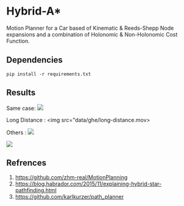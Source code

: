 # Hybrid-A*
Motion Planner for a Car based of Kinematic & Reeds-Shepp Node expansions and a combination of Holonomic & Non-Holonomic Cost Function.

## Dependencies
```
pip install -r requirements.txt
```
 

<!-- 1. python3
2. [CurvesGenerator](https://github.com/zhm-real/CurvesGenerator) -->

## Results
<!-- Path & Footprint           |  Node Simulations & Animation
:-------------------------:|:-------------------------: -->
Same case: 
<img src="data/ghe/original.mov"/>

Long Distance : 
<img src="data/ghe/long-distance.mov>

Others : 
<img src="data/ghe/weird.mov">

<img src="data/ghe/04.mov">

## Refrences
1. https://github.com/zhm-real/MotionPlanning
2. https://blog.habrador.com/2015/11/explaining-hybrid-star-pathfinding.html
3. https://github.com/karlkurzer/path_planner